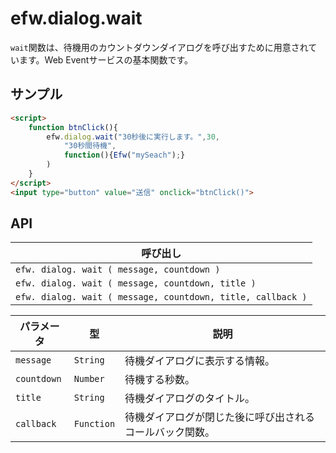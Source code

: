 # efw.dialog.wait

`wait`関数は、待機用のカウントダウンダイアログを呼び出すために用意されています。Web Eventサービスの基本関数です。

## サンプル

```html
<script>
	function btnClick(){
		efw.dialog.wait("30秒後に実行します。",30,
			"30秒間待機",
			function(){Efw("mySeach");}
		)
	}
</script>
<input type="button" value="送信" onclick="btnClick()">
```
## API

| 呼び出し |
|---|
| `efw. dialog. wait ( message, countdown )` |
| `efw. dialog. wait ( message, countdown, title )` |
| `efw. dialog. wait ( message, countdown, title, callback )` |

| パラメータ | 型 | 説明 |
|---|---|---|
| `message` | `String` | 待機ダイアログに表示する情報。 |
| `countdown` | `Number` | 待機する秒数。 |
| `title` | `String` | 待機ダイアログのタイトル。 |
| `callback` | `Function` | 待機ダイアログが閉じた後に呼び出されるコールバック関数。 |